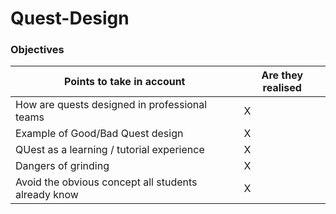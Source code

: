 # Quest-Design

### Objectives
| Points to take in account | Are they realised |
| --- | --- |
| How are quests designed in professional teams | X |
| Example of Good/Bad Quest design | X |
| QUest as a learning / tutorial experience | X |
| Dangers of grinding | X |
| Avoid the obvious concept all students already know | X |